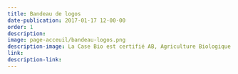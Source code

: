 ```yaml
---
title: Bandeau de logos
date-publication: 2017-01-17 12-00-00
order: 1
description: 
image: page-acceuil/bandeau-logos.png
description-image: La Case Bio est certifié AB, Agriculture Biologique
link: 
description-link: 
---
```

